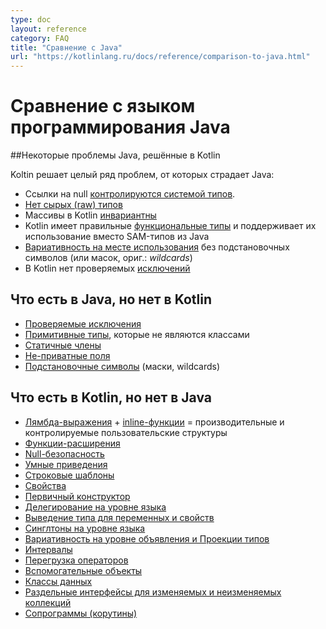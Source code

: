 ```yaml
---
type: doc
layout: reference
category: FAQ
title: "Сравнение с Java"
url: "https://kotlinlang.ru/docs/reference/comparison-to-java.html"
---
```


<!--# Comparison to Java Programming Language-->
# Сравнение с языком программирования Java

<!--## Some Java issues addressed in Kotlin-->
##Некоторые проблемы Java, решённые в Kotlin

<!--Kotlin fixes a series of issues that Java suffers from-->
Koltin решает целый ряд проблем, от которых страдает Java:
<!--
 Null references are [controlled by the type system](null-safety.html).
 [No raw types](java-interop.html)
 Arrays in Kotlin are [invariant](basic-types.html#arrays)
 Kotlin has proper [function types](lambdas.html#function-types), as opposed to Java's SAM-conversions
 [Use-site variance](generics.html#use-site-variance-type-projections) without wildcards
 Kotlin does not have checked [exceptions](exceptions.html)
 -->

* Ссылки на null [контролируются системой типов](null-safety.html).
* [Нет сырых (raw) типов](java-interop.html)
* Массивы в Kotlin [инвариантны](basic-types.html#arrays)
* Kotlin имеет правильные [функциональные типы](lambdas.html#function-types) и поддерживает их использование вместо SAM-типов из Java
* [Вариативность на месте использования](generics.html#use-site-variance-type-projections) без подстановочных символов (или масок, ориг.: _wildcards_)
* В Kotlin нет проверяемых [исключений](exceptions.html)

<!--## What Java has that Kotlin does not-->
## Что есть в Java, но нет в Kotlin
<!--[Checked exceptions](exceptions.html)
* [Primitive types](basic-types.html) that are not classes
* [Static members](classes.html)
* [Non-private fields](properties.html)
* [Wildcard-types](generics.html)-->

* [Проверяемые исключения](exceptions.html)
* [Примитивные типы](basic-types.html), которые не являются классами
* [Статичные члены](classes.html)
* [Не-приватные поля](properties.html)
* [Подстановочные символы](generics.html) (маски, wildcards)

<!--## What Kotlin has that Java does not-->
## Что есть в Kotlin, но нет в Java
<!--
* [Lambda expressions](lambdas.html) + [Inline functions](inline-functions.html) = performant custom control structures
* [Extension functions](extensions.html)
* [Null-safety](null-safety.html)
* [Smart casts](typecasts.html)
* [String templates](basic-types.html#strings)
* [Properties](properties.html)
* [Primary constructors](classes.html)
* [First-class delegation](delegation.html)
* [Type inference for variable and property types](basic-types.html)
* [Singletons](object-declarations.html)
* [Declaration-site variance & Type projections](generics.html)
* [Range expressions](ranges.html)
* [Operator overloading](operator-overloading.html)
* [Companion objects](classes.html#companion-objects)
* [Data classes](data-classes.html)
* [Separate interfaces for read-only and mutable collections](collections.html)-->

* [Лямбда-выражения](lambdas.html) + [inline-функции](inline-functions.html) = производительные и контролируемые пользовательские структуры
* [Функции-расширения](extensions.html)
* [Null-безопасность](null-safety.html)
* [Умные приведения](typecasts.html)
* [Строковые шаблоны](basic-types.html#strings)
* [Свойства](properties.html)
* [Первичный конструктор](classes.html)
* [Делегирование на уровне языка](delegation.html)
* [Выведение типа для переменных и свойств](basic-types.html)
* [Синглтоны на уровне языка](object-declarations.html)
* [Вариативность на уровне объявления и Проекции типов](generics.html)
* [Интервалы](ranges.html)
* [Перегрузка операторов](operator-overloading.html)
* [Вспомогательные объекты](classes.html#companion-objects)
* [Классы данных](data-classes.html)
* [Раздельные интерфейсы для изменяемых и неизменяемых коллекций](collections.html)
* [Сопрограммы (корутины)](coroutines.html)
